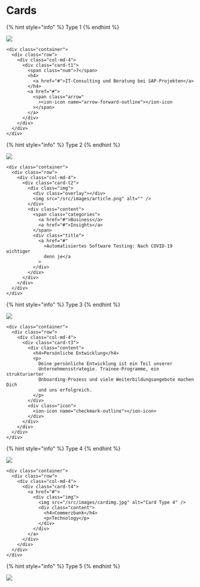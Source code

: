 # Cards

{% hint style="info" %}
Type 1
{% endhint %}

![](../.gitbook/assets/card-t1-2x.png)

```markup
<div class="container">
  <div class="row">
    <div class="col-md-4">
      <div class="card-t1">
        <span class="num">7</span>
        <h4>
          <a href="#">IT-Consulting und Beratung bei SAP-Projekten</a>
        </h4>
        <a href="#">
          <span class="arrow"
            ><ion-icon name="arrow-forward-outline"></ion-icon
          ></span>
        </a>
      </div>
    </div>
  </div>
</div>
```

{% hint style="info" %}
Type 2
{% endhint %}

![](../.gitbook/assets/card-t2-2x.png)

```markup
<div class="container">
  <div class="row">
    <div class="col-md-4">
      <div class="card-t2">
        <div class="img">
          <div class="overlay"></div>
          <img src="/src/images/article.png" alt="" />
        </div>
        <div class="content">
          <span class="categories">
            <a href="#">Business</a>
            <a href="#">Insights</a>
          </span>
          <div class="title">
            <a href="#"
              >Automatisiertes Software Testing: Nach COVID-19 wichtiger
              denn je</a
            >
          </div>
        </div>
      </div>
    </div>
  </div>
</div>
```

{% hint style="info" %}
Type 3
{% endhint %}

![](../.gitbook/assets/card-t3-2x.png)

```markup
<div class="container">
  <div class="row">
    <div class="col-md-4">
      <div class="card-t3">
        <div class="content">
          <h4>Persönliche Entwicklung</h4>
          <p>
            Deine persönliche Entwicklung ist ein Teil unserer
            Unternehmensstrategie. Trainee-Programme, ein strukturierter
            Onboarding-Prozess und viele Weiterbildungsangebote machen Dich
            und uns erfolgreich.
          </p>
        </div>
        <div class="icon">
          <ion-icon name="checkmark-outline"></ion-icon>
        </div>
      </div>
    </div>
  </div>
</div>
```

{% hint style="info" %}
Type 4
{% endhint %}

![](../.gitbook/assets/card-t4-2x.png)

```markup
<div class="container">
  <div class="row">
    <div class="col-md-4">
      <div class="card-t4">
        <a href="#">
          <div class="img">
            <img src="/src/images/cardimg.jpg" alt="Card Type 4" />
            <div class="content">
              <h4>Commerzbank</h4>
              <p>Technology</p>
            </div>
          </div>
        </a>
      </div>
    </div>
  </div>
</div>
```

{% hint style="info" %}
Type 5
{% endhint %}

![](../.gitbook/assets/card-t5-2x.png)

```markup

```

